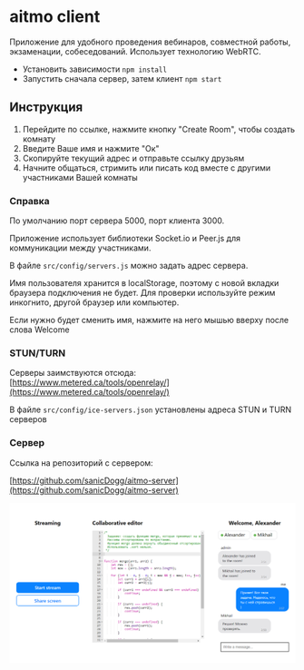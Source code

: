 # aitmo client

Приложение для удобного проведения вебинаров, совместной работы,
экзаменации, собеседований. Использует технологию WebRTC.

- Установить зависимости `npm install`
- Запустить сначала сервер, затем клиент `npm start`

## Инструкция

1. Перейдите по ссылке, нажмите кнопку "Create Room", чтобы создать комнату
2. Введите Ваше имя и нажмите "Ок"
3. Скопируйте текущий адрес и отправьте ссылку друзьям
4. Начните общаться, стримить или писать код вместе с другими участниками Вашей комнаты

### Справка

По умолчанию порт сервера 5000, порт клиента 3000.

Приложение использует библиотеки Socket.io и Peer.js для коммуникации между участниками.

В файле `src/config/servers.js` можно задать адрес сервера.

Имя пользователя хранится в localStorage, поэтому
с новой вкладки браузера подключения не будет. Для проверки используйте режим инкогнито, другой браузер или компьютер.

Если нужно будет сменить имя, нажмите на него мышью вверху после слова Welcome

### STUN/TURN

Серверы заимствуются отсюда:
[https://www.metered.ca/tools/openrelay/](https://www.metered.ca/tools/openrelay/)

В файле `src/config/ice-servers.json` установлены адреса STUN и TURN серверов

### Сервер
Ссылка на репозиторий с сервером:

[https://github.com/sanicDogg/aitmo-server](https://github.com/sanicDogg/aitmo-server)

![Скриншот приложения](screenshots/1.png)
